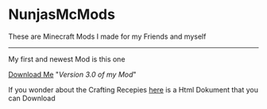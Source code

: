 # NunjasMcMods
These are Minecraft Mods I made for my Friends and myself
***

My first and newest Mod is this one

[Download Me](https://github.com/NunjaUwU/NunjasMcMods/releases/download/Modver3.0/nunjanfrends-1.19.2-3.0.jar)
"*Version 3.0 of my Mod*"

If you wonder about the Crafting Recepies [here](https://github.com/NunjaUwU/NunjasMcMods/blob/main/Recepies/recepies.html) is a Html Dokument that you can Download
